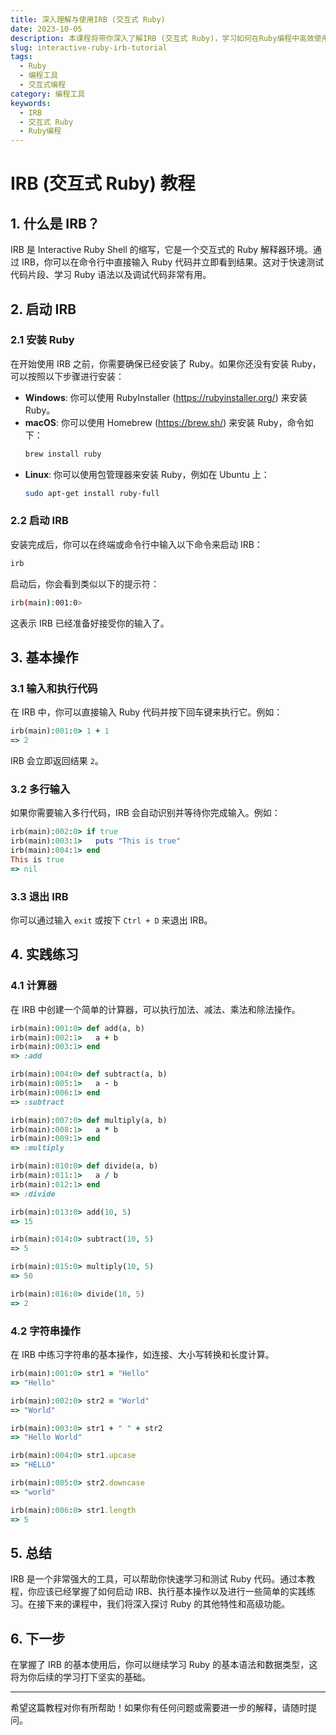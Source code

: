 ```yaml
---
title: 深入理解与使用IRB (交互式 Ruby)
date: 2023-10-05
description: 本课程将带你深入了解IRB (交互式 Ruby)，学习如何在Ruby编程中高效使用这一强大的工具。
slug: interactive-ruby-irb-tutorial
tags:
  - Ruby
  - 编程工具
  - 交互式编程
category: 编程工具
keywords:
  - IRB
  - 交互式 Ruby
  - Ruby编程
---
```


# IRB (交互式 Ruby) 教程

## 1. 什么是 IRB？

IRB 是 Interactive Ruby Shell 的缩写，它是一个交互式的 Ruby 解释器环境。通过 IRB，你可以在命令行中直接输入 Ruby 代码并立即看到结果。这对于快速测试代码片段、学习 Ruby 语法以及调试代码非常有用。

## 2. 启动 IRB

### 2.1 安装 Ruby

在开始使用 IRB 之前，你需要确保已经安装了 Ruby。如果你还没有安装 Ruby，可以按照以下步骤进行安装：

- **Windows**: 你可以使用 RubyInstaller (https://rubyinstaller.org/) 来安装 Ruby。
- **macOS**: 你可以使用 Homebrew (https://brew.sh/) 来安装 Ruby，命令如下：
  ```bash
  brew install ruby
  ```
- **Linux**: 你可以使用包管理器来安装 Ruby，例如在 Ubuntu 上：
  ```bash
  sudo apt-get install ruby-full
  ```

### 2.2 启动 IRB

安装完成后，你可以在终端或命令行中输入以下命令来启动 IRB：

```bash
irb
```

启动后，你会看到类似以下的提示符：

```bash
irb(main):001:0>
```

这表示 IRB 已经准备好接受你的输入了。

## 3. 基本操作

### 3.1 输入和执行代码

在 IRB 中，你可以直接输入 Ruby 代码并按下回车键来执行它。例如：

```ruby
irb(main):001:0> 1 + 1
=> 2
```

IRB 会立即返回结果 `2`。

### 3.2 多行输入

如果你需要输入多行代码，IRB 会自动识别并等待你完成输入。例如：

```ruby
irb(main):002:0> if true
irb(main):003:1>   puts "This is true"
irb(main):004:1> end
This is true
=> nil
```

### 3.3 退出 IRB

你可以通过输入 `exit` 或按下 `Ctrl + D` 来退出 IRB。

## 4. 实践练习

### 4.1 计算器

在 IRB 中创建一个简单的计算器，可以执行加法、减法、乘法和除法操作。

```ruby
irb(main):001:0> def add(a, b)
irb(main):002:1>   a + b
irb(main):003:1> end
=> :add

irb(main):004:0> def subtract(a, b)
irb(main):005:1>   a - b
irb(main):006:1> end
=> :subtract

irb(main):007:0> def multiply(a, b)
irb(main):008:1>   a * b
irb(main):009:1> end
=> :multiply

irb(main):010:0> def divide(a, b)
irb(main):011:1>   a / b
irb(main):012:1> end
=> :divide

irb(main):013:0> add(10, 5)
=> 15

irb(main):014:0> subtract(10, 5)
=> 5

irb(main):015:0> multiply(10, 5)
=> 50

irb(main):016:0> divide(10, 5)
=> 2
```

### 4.2 字符串操作

在 IRB 中练习字符串的基本操作，如连接、大小写转换和长度计算。

```ruby
irb(main):001:0> str1 = "Hello"
=> "Hello"

irb(main):002:0> str2 = "World"
=> "World"

irb(main):003:0> str1 + " " + str2
=> "Hello World"

irb(main):004:0> str1.upcase
=> "HELLO"

irb(main):005:0> str2.downcase
=> "world"

irb(main):006:0> str1.length
=> 5
```

## 5. 总结

IRB 是一个非常强大的工具，可以帮助你快速学习和测试 Ruby 代码。通过本教程，你应该已经掌握了如何启动 IRB、执行基本操作以及进行一些简单的实践练习。在接下来的课程中，我们将深入探讨 Ruby 的其他特性和高级功能。

## 6. 下一步

在掌握了 IRB 的基本使用后，你可以继续学习 Ruby 的基本语法和数据类型，这将为你后续的学习打下坚实的基础。

---

希望这篇教程对你有所帮助！如果你有任何问题或需要进一步的解释，请随时提问。